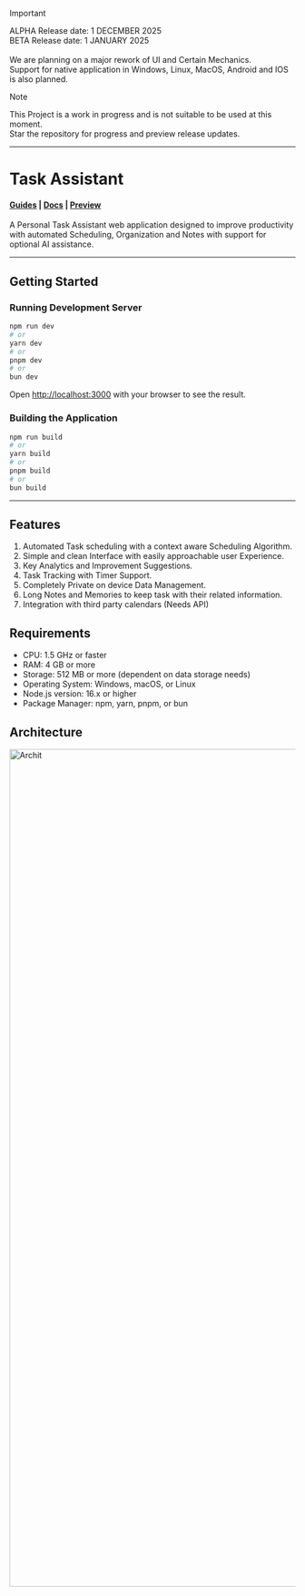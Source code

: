 

> [!IMPORTANT]
> ALPHA Release date: 1 DECEMBER 2025 <br>
> BETA Release date: 1 JANUARY 2025 <br>
> <br>
> We are planning on a major rework of UI and Certain Mechanics. <br>
> Support for native application in Windows, Linux, MacOS, Android and IOS is also planned.


> [!NOTE]
> This Project is a work in progress and is not suitable to be used at this moment.<br>
> Star the repository for progress and preview release updates.
<hr>

# Task Assistant
#### <a href="https://docs.mahinkumar.com/Task_assistant/guide">Guides</a> | <a href="https://docs.mahinkumar.com/Task_assistant/docs">Docs</a> | <a href="https://preview1.mahinkumar.com">Preview</a>
A Personal Task Assistant web application designed to improve productivity with automated Scheduling, Organization and Notes with support for optional AI assistance.<br>

<hr/>

## Getting Started
### Running Development Server
```bash
npm run dev
# or
yarn dev
# or
pnpm dev
# or
bun dev
```
Open [http://localhost:3000](http://localhost:3000) with your browser to see the result.

### Building the Application
```bash
npm run build
# or
yarn build
# or
pnpm build
# or
bun build
```
<hr>

## Features
1. Automated Task scheduling with a context aware Scheduling Algorithm.
2. Simple and clean Interface with easily approachable user Experience.
3. Key Analytics and Improvement Suggestions.
4. Task Tracking with Timer Support. 
5. Completely Private on device Data Management. 
6. Long Notes and Memories to keep task with their related information.
7. Integration with third party calendars (Needs API)

## Requirements
* CPU: 1.5 GHz or faster
* RAM: 4 GB or more
* Storage: 512 MB or more (dependent on data storage needs)
* Operating System: Windows, macOS, or Linux
* Node.js version: 16.x or higher
* Package Manager: npm, yarn, pnpm, or bun


## Architecture
<img width="1472" alt="Archit" src="https://github.com/user-attachments/assets/40adaf6d-4601-4534-bc51-b0a100459b5f">



